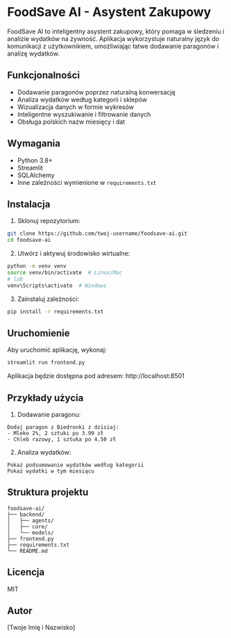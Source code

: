 # FoodSave AI - Asystent Zakupowy

FoodSave AI to inteligentny asystent zakupowy, który pomaga w śledzeniu i analizie wydatków na żywność. Aplikacja wykorzystuje naturalny język do komunikacji z użytkownikiem, umożliwiając łatwe dodawanie paragonów i analizę wydatków.

## Funkcjonalności

- Dodawanie paragonów poprzez naturalną konwersację
- Analiza wydatków według kategorii i sklepów
- Wizualizacja danych w formie wykresów
- Inteligentne wyszukiwanie i filtrowanie danych
- Obsługa polskich nazw miesięcy i dat

## Wymagania

- Python 3.8+
- Streamlit
- SQLAlchemy
- Inne zależności wymienione w `requirements.txt`

## Instalacja

1. Sklonuj repozytorium:
```bash
git clone https://github.com/twoj-username/foodsave-ai.git
cd foodsave-ai
```

2. Utwórz i aktywuj środowisko wirtualne:
```bash
python -m venv venv
source venv/bin/activate  # Linux/Mac
# lub
venv\Scripts\activate  # Windows
```

3. Zainstaluj zależności:
```bash
pip install -r requirements.txt
```

## Uruchomienie

Aby uruchomić aplikację, wykonaj:
```bash
streamlit run frontend.py
```

Aplikacja będzie dostępna pod adresem: http://localhost:8501

## Przykłady użycia

1. Dodawanie paragonu:
```
Dodaj paragon z Biedronki z dzisiaj:
- Mleko 2%, 2 sztuki po 3.99 zł
- Chleb razowy, 1 sztuka po 4.50 zł
```

2. Analiza wydatków:
```
Pokaż podsumowanie wydatków według kategorii
Pokaż wydatki w tym miesiącu
```

## Struktura projektu

```
foodsave-ai/
├── backend/
│   ├── agents/
│   ├── core/
│   └── models/
├── frontend.py
├── requirements.txt
└── README.md
```

## Licencja

MIT

## Autor

[Twoje Imię i Nazwisko]

